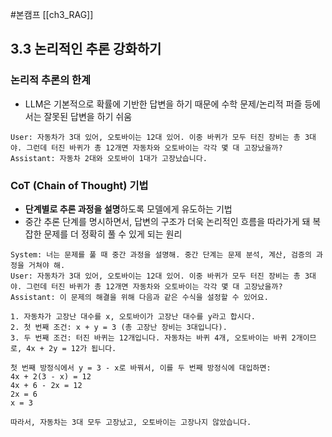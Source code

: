 #본캠프 [[ch3_RAG]]

## 3.3 논리적인 추론 강화하기
### 논리적 추론의 한계
- LLM은 기본적으로 확률에 기반한 답변을 하기 때문에 수학 문제/논리적 퍼즐 등에서는 잘못된 답변을 하기 쉬움

```
User: 자동차가 3대 있어, 오토바이는 12대 있어. 이중 바퀴가 모두 터진 장비는 총 3대야. 그런데 터진 바퀴가 총 12개면 자동차와 오토바이는 각각 몇 대 고장났을까?
Assistant: 자동차 2대와 오토바이 1대가 고장났습니다.
```


### CoT (Chain of Thought) 기법
- **단계별로 추론 과정을 설명**하도록 모델에게 유도하는 기법
- 중간 추론 단계를 명시하면서, 답변의 구조가 더욱 논리적인 흐름을 따라가게 돼 복잡한 문제를 더 정확히 풀 수 있게 되는 원리

```
System: 너는 문제를 풀 때 중간 과정을 설명해. 중간 단계는 문제 분석, 계산, 검증의 과정을 거쳐야 해.
User: 자동차가 3대 있어, 오토바이는 12대 있어. 이중 바퀴가 모두 터진 장비는 총 3대야. 그런데 터진 바퀴가 총 12개면 자동차와 오토바이는 각각 몇 대 고장났을까?
Assistant: 이 문제의 해결을 위해 다음과 같은 수식을 설정할 수 있어요.

1. 자동차가 고장난 대수를 x, 오토바이가 고장난 대수를 y라고 합시다.
2. 첫 번째 조건: x + y = 3 (총 고장난 장비는 3대입니다).
3. 두 번째 조건: 터진 바퀴는 12개입니다. 자동차는 바퀴 4개, 오토바이는 바퀴 2개이므로, 4x + 2y = 12가 됩니다.

첫 번째 방정식에서 y = 3 - x로 바꿔서, 이를 두 번째 방정식에 대입하면:
4x + 2(3 - x) = 12
4x + 6 - 2x = 12
2x = 6
x = 3

따라서, 자동차는 3대 모두 고장났고, 오토바이는 고장나지 않았습니다.
```